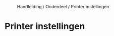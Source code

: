 <properties>
	<page>
		<title>Printer instellingen</title>
	</page>
	<menu>
		<position>Handleiding / Onderdeel / Printer instellingen</position>
		<title>Printer instellingen</title>
	</menu>
</properties>

Printer instellingen
================================
